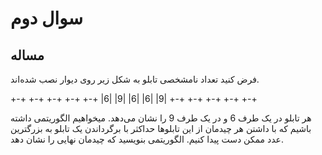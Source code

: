 # سوال دوم
## مساله
 فرض کنید تعداد نامشخصی تابلو به شکل زیر روی دیوار نصب شده‌اند.

+-+  +-+  +-+  +-+  +-+
|6| |9| |6| |6| |9|
+-+  +-+  +-+  +-+  +-+

هر تابلو در یک طرف 6 و در یک طرف  9 را نشان می‌دهد. میخواهیم الگوریتمی داشته باشیم که با داشتن هر چیدمان از این تابلو‌ها حداکثر با برگرداندن یک تابلو به بزرگترین عدد ممکن دست پیدا کنیم. الگوریتمی بنویسید که چیدمان نهایی را نشان دهد.

